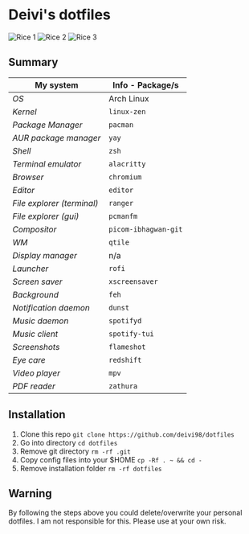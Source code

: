 # Deivi's dotfiles

![Rice 1](https://i.imgur.com/hXbMPD0.png)
![Rice 2](https://i.imgur.com/ad8MbP5.png)
![Rice 3](https://i.imgur.com/HRh3kV9.png)

## Summary
| My system  	                                  | Info - Package/s  	                        |
|---------------------------------------------- |-------------------------------------------- |
| _OS_  	                                      | Arch Linux  	                              |
| _Kernel_   	                                  | `linux-zen`  	                              |
| _Package Manager_  	                          | `pacman`  	                                |
| _AUR package manager_  	                      | `yay`  	                                    |
| _Shell_  	                                    | `zsh`  	                                    |
| _Terminal emulator_  	                        | `alacritty`  	                              |
| _Browser_                                     | `chromium`  	                              |
| _Editor_  	                                  | `editor`  	                                |
| _File explorer (terminal)_  	                | `ranger`  	                                |
| _File explorer (gui)_  	                      | `pcmanfm`  	                                |
| _Compositor_  	                              | `picom-ibhagwan-git`  	                    |
| _WM_  	                                      | `qtile`  	                                  |
| _Display manager_  	                          | n/a  	                                      |
| _Launcher_  	                                | `rofi`  	                                  |
| _Screen saver_  	                            | `xscreensaver`  	                          |
| _Background_  	                              | `feh`  	                                    |
| _Notification daemon_  	                      | `dunst`  	                                  |
| _Music daemon_  	                            | `spotifyd`  	                              |
| _Music client_  	                            | `spotify-tui`  	                            |
| _Screenshots_  	                              | `flameshot`  	                              |
| _Eye care_  	                                | `redshift`  	                              |
| _Video player_  	                            | `mpv`  	                                    |
| _PDF reader_  	                              | `zathura`  	                                |

## Installation
1. Clone this repo `git clone https://github.com/deivi98/dotfiles`
2. Go into directory `cd dotfiles`
3. Remove git directory `rm -rf .git`
3. Copy config files into your $HOME `cp -Rf . ~ && cd -`
4. Remove installation folder `rm -rf dotfiles`

## Warning
By following the steps above you could delete/overwrite your personal dotfiles. I am not responsible for this. Please use at your own risk.
